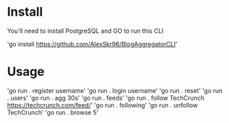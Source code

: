 # Install
You'll need to install PostgreSQL and GO to run this CLI

'go install https://github.com/AlexSkr96/BlogAggregatorCLI'

# Usage
'go run . register username'
'go run . login username'
'go run . reset'
'go run . users'
'go run . agg 30s'
'go run . feeds'
'go run . follow TechCrunch https://techcrunch.com/feed/'
'go run . following'
'go run . unfollow TechCrunch'
'go run . browse 5'
